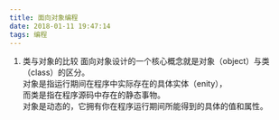 ```yaml
---
title: 面向对象编程
date: 2018-01-11 19:47:14
tags: 编程
---
```


1. 类与对象的比较
   面向对象设计的一个核心概念就是对象（object）与类（class）的区分。  
   对象是指运行期间在程序中实际存在的具体实体（enity），  
   而类是指在程序源码中存在的静态事物。  
   对象是动态的，它拥有你在程序运行期间所能得到的具体的值和属性。  
   
